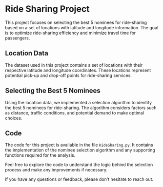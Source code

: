 # Ride Sharing Project

This project focuses on selecting the best 5 nominees for ride-sharing based on a set of locations with latitude and longitude information. The goal is to optimize ride-sharing efficiency and minimize travel time for passengers.

## Location Data

The dataset used in this project contains a set of locations with their respective latitude and longitude coordinates. These locations represent potential pick-up and drop-off points for ride-sharing services.

## Selecting the Best 5 Nominees

Using the location data, we implemented a selection algorithm to identify the best 5 nominees for ride-sharing. The algorithm considers factors such as distance, traffic conditions, and potential demand to make optimal choices.

## Code

The code for this project is available in the file `RideSharing.py`. It contains the implementation of the nominee selection algorithm and any supporting functions required for the analysis.

Feel free to explore the code to understand the logic behind the selection process and make any improvements if necessary.

If you have any questions or feedback, please don't hesitate to reach out.

